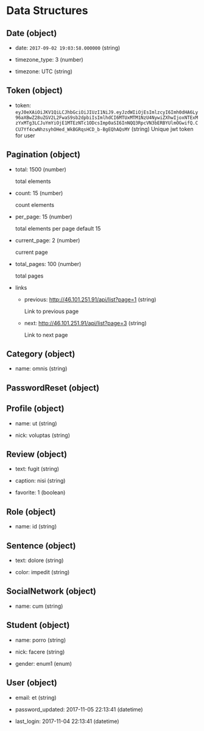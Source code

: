# Data Structures

## Date (object)

+ date: `2017-09-02 19:03:58.000000` (string)   

+ timezone_type: 3 (number)

+ timezone: UTC (string)

## Token (object)
+ token: `eyJ0eXAiOiJKV1QiLCJhbGciOiJIUzI1NiJ9.eyJzdWIiOjEsImlzcyI6Imh0dHA6Ly96aXBwZ28uZGV2L2FwaS9sb2dpbiIsImlhdCI6MTUxMTM1NzU4NywiZXhwIjoxNTExMzYxMTg3LCJuYmYiOjE1MTEzNTc1ODcsImp0aSI6InNQQ3RpcVN3bERBYUlmOGwifQ.CCU7Yf4cwNhzsyhOHed_WkBGRqsHCD_b-BgEQhAQsMY` (string)
   Unique jwt token for user   

## Pagination (object)

  + total: 1500 (number)

     total elements

  + count: 15 (number)

    count elements

  + per_page: 15 (number)

    total elements per page default 15

  + current_page: 2 (number)

    current page

  + total_pages: 100 (number)

    total pages

  + links
      + previous: http://46.101.251.91/api/list?page=1 (string)

        Link to previous page

      + next: http://46.101.251.91/api/list?page=3 (string)

        Link to next page

## Category (object)

+ name: omnis (string)



## PasswordReset (object)



## Profile (object)

+ name: ut (string)

+ nick: voluptas (string)



## Review (object)

+ text: fugit (string)

+ caption: nisi (string)

+ favorite: 1 (boolean)



## Role (object)

+ name: id (string)



## Sentence (object)

+ text: dolore (string)

+ color: impedit (string)



## SocialNetwork (object)

+ name: cum (string)



## Student (object)

+ name: porro (string)

+ nick: facere (string)

+ gender: enum1 (enum)



## User (object)

+ email: et (string)

+ password_updated: 2017-11-05 22:13:41 (datetime)

+ last_login: 2017-11-04 22:13:41 (datetime)





